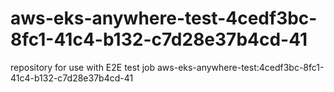 # aws-eks-anywhere-test-4cedf3bc-8fc1-41c4-b132-c7d28e37b4cd-41
repository for use with E2E test job aws-eks-anywhere-test:4cedf3bc-8fc1-41c4-b132-c7d28e37b4cd-41
